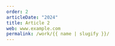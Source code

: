 ```yaml
---
order: 2
articleDate: "2024"
title: Article 2
web: www.example.com
permalink: /work/{{ name | slugify }}/
---
```

